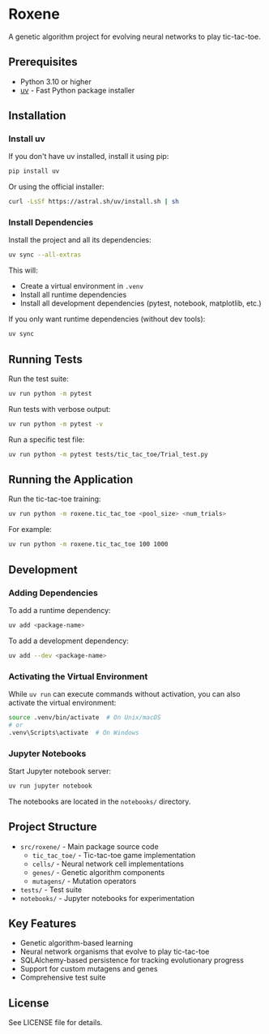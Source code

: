 # Roxene

A genetic algorithm project for evolving neural networks to play tic-tac-toe.

## Prerequisites

- Python 3.10 or higher
- [uv](https://github.com/astral-sh/uv) - Fast Python package installer

## Installation

### Install uv

If you don't have uv installed, install it using pip:

```bash
pip install uv
```

Or using the official installer:

```bash
curl -LsSf https://astral.sh/uv/install.sh | sh
```

### Install Dependencies

Install the project and all its dependencies:

```bash
uv sync --all-extras
```

This will:
- Create a virtual environment in `.venv`
- Install all runtime dependencies
- Install all development dependencies (pytest, notebook, matplotlib, etc.)

If you only want runtime dependencies (without dev tools):

```bash
uv sync
```

## Running Tests

Run the test suite:

```bash
uv run python -m pytest
```

Run tests with verbose output:

```bash
uv run python -m pytest -v
```

Run a specific test file:

```bash
uv run python -m pytest tests/tic_tac_toe/Trial_test.py
```

## Running the Application

Run the tic-tac-toe training:

```bash
uv run python -m roxene.tic_tac_toe <pool_size> <num_trials>
```

For example:

```bash
uv run python -m roxene.tic_tac_toe 100 1000
```

## Development

### Adding Dependencies

To add a runtime dependency:

```bash
uv add <package-name>
```

To add a development dependency:

```bash
uv add --dev <package-name>
```

### Activating the Virtual Environment

While `uv run` can execute commands without activation, you can also activate the virtual environment:

```bash
source .venv/bin/activate  # On Unix/macOS
# or
.venv\Scripts\activate  # On Windows
```

### Jupyter Notebooks

Start Jupyter notebook server:

```bash
uv run jupyter notebook
```

The notebooks are located in the `notebooks/` directory.

## Project Structure

- `src/roxene/` - Main package source code
  - `tic_tac_toe/` - Tic-tac-toe game implementation
  - `cells/` - Neural network cell implementations
  - `genes/` - Genetic algorithm components
  - `mutagens/` - Mutation operators
- `tests/` - Test suite
- `notebooks/` - Jupyter notebooks for experimentation

## Key Features

- Genetic algorithm-based learning
- Neural network organisms that evolve to play tic-tac-toe
- SQLAlchemy-based persistence for tracking evolutionary progress
- Support for custom mutagens and genes
- Comprehensive test suite

## License

See LICENSE file for details.
